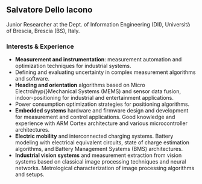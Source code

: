## Salvatore Dello Iacono

Junior Researcher at the Dept. of Information Engineering (DII), Università of Brescia, Brescia (BS), Italy.
<!--
**delloiaconos/delloiaconos** is a ✨ _special_ ✨ repository because its `README.md` (this file) appears on your GitHub profile.

Here are some ideas to get you started:

- 🔭 I’m currently working on ...
- 🌱 I’m currently learning ...
- 👯 I’m looking to collaborate on ...
- 🤔 I’m looking for help with ...
- 💬 Ask me about ...
- 📫 How to reach me: ...
- 😄 Pronouns: ...
- ⚡ Fun fact: ...
-->

### Interests & Experience

- __Measurement and instrumentation__: measurement automation and optimization techniques for industrial systems.
- Defining and evaluating uncertainty in complex measurement algorithms and software.
- __Heading and orientation__ algorithms based on Micro Electro\hyp{}Mechanical Systems (MEMS) and sensor data fusion, indoor-positioning for industrial and entertainment applications.
- Power consumption optimization strategies for positioning algorithms.
- __Embedded systems__ hardware and firmware design and development for measurement and control applications.
Good knowledge and experience with ARM Cortex architecture and various microcontroller architectures.
- __Electric mobility__ and interconnected charging systems. Battery modeling with electrical equivalent circuits, state of charge estimation algorithms, and Battery Management Systems (BMS) architectures.
- __Industrial vision systems__ and measurement extraction from vision systems based on classical image processing techniques and neural networks. Metrological characterization of image processing algorithms and setups.
